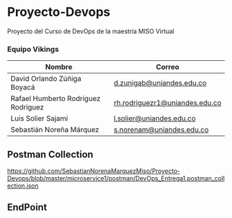 # Proyecto-Devops
Proyecto del Curso de DevOps de la maestría MISO Virtual
### Equipo Vikings
|Nombre | Correo |
|---|---|
|David Orlando Zúñiga Boyacá| d.zunigab@uniandes.edu.co|
|Rafael Humberto Rodriguez Rodriguez| rh.rodriguezr1@uniandes.edu.co|
|Luis Solier Sajami| l.solier@uniandes.edu.co|
|Sebastián Noreña Márquez| s.norenam@uniandes.edu.co|


## Postman Collection

https://github.com/SebastianNorenaMarquezMiso/Proyecto-Devops/blob/master/microservice1/postman/DevOps_Entrega1.postman_collection.json

## EndPoint
